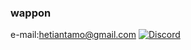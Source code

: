 ### wappon

e-mail:hetiantamo@gmail.com
[![Discord](https://img.shields.io/discord/1420009067933335603?label=Discord&logo=discord&color=5865F2)](https://discord.gg/2q37gTB7)
